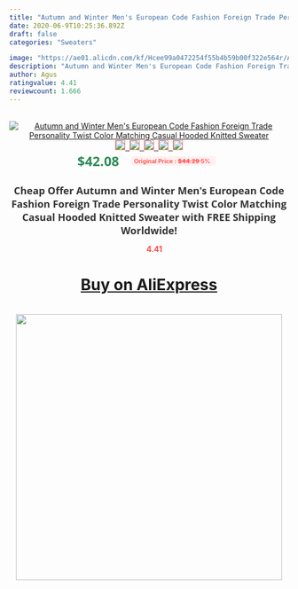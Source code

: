 ```yaml
---
title: "Autumn and Winter Men's European Code Fashion Foreign Trade Personality Twist Color Matching Casual Hooded Knitted Sweater"
date: 2020-06-9T10:25:36.892Z
draft: false
categories: "Sweaters"

image: "https://ae01.alicdn.com/kf/Hcee99a0472254f55b4b59b00f322e564r/Autumn-and-Winter-Men-s-European-Code-Fashion-Foreign-Trade-Personality-Twist-Color-Matching-Casual-Hooded.jpg"
description: "Autumn and Winter Men's European Code Fashion Foreign Trade Personality Twist Color Matching Casual Hooded Knitted Sweater"
author: Agus
ratingvalue: 4.41
reviewcount: 1.666
---
```

<br>
<div style="text-align: center;">
<a href="https://s.click.aliexpress.com/e/_AZieAt" target="_blank" rel="nofollow noopener noreferrer"><img alt="Autumn and Winter Men's European Code Fashion Foreign Trade Personality Twist Color Matching Casual Hooded Knitted Sweater" class="magnifier-image" src="https://ae01.alicdn.com/kf/Hcee99a0472254f55b4b59b00f322e564r/Autumn-and-Winter-Men-s-European-Code-Fashion-Foreign-Trade-Personality-Twist-Color-Matching-Casual-Hooded.jpg_640x640.jpg">
<br>
<img style="border:1px solid salmon" src="https://ae01.alicdn.com/kf/Hcee99a0472254f55b4b59b00f322e564r/Autumn-and-Winter-Men-s-European-Code-Fashion-Foreign-Trade-Personality-Twist-Color-Matching-Casual-Hooded.jpg_120x120.jpg">&nbsp;&nbsp;<img style="border:1px solid salmon" src="https://ae01.alicdn.com/kf/Ha384c6444fea4e088475e764152db13et/Autumn-and-Winter-Men-s-European-Code-Fashion-Foreign-Trade-Personality-Twist-Color-Matching-Casual-Hooded.jpg_120x120.jpg">&nbsp;&nbsp;<img style="border:1px solid salmon" src="https://ae01.alicdn.com/kf/H39be2cf3076946268305e5067494b39fr/Autumn-and-Winter-Men-s-European-Code-Fashion-Foreign-Trade-Personality-Twist-Color-Matching-Casual-Hooded.jpg_120x120.jpg">&nbsp;&nbsp;<img style="border:1px solid salmon" src="_120x120.jpg">&nbsp;&nbsp;<img style="border:1px solid salmon" src="https://ae01.alicdn.com/kf/H71a18dec278d4920b8c84a6c46913889g/Autumn-and-Winter-Men-s-European-Code-Fashion-Foreign-Trade-Personality-Twist-Color-Matching-Casual-Hooded.jpg_120x120.jpg"></a></div><br0>
<div style="text-align: center;"><span style="background-color: white; border: 0px; box-sizing: border-box; color: seagreen; display: inline-block; font-family: &quot;open sans&quot; , &quot;arial&quot; , &quot;helvetica&quot; , sans-serif , &quot;heiti&quot;; font-size: 24px; font-stretch: inherit; font-weight: 700; line-height: inherit; margin: 0px 10px 0px 0px; padding: 0px; vertical-align: middle;">$42.08 </span>
<span style="background: rgb(255 , 241 , 241); border-radius: 3px; border: 0px; box-sizing: border-box; color: #ff4747; display: inline-block; font-family: inherit; font-size: 12px; font-stretch: inherit; font-style: inherit; font-variant: inherit; font-weight: 600; line-height: inherit; margin: 0px; padding: 2px 5px; transform: scale(0.9); vertical-align: middle;">Original Price : <b style="text-decoration: line-through;">$44.29 </b> 5%&nbsp;&nbsp;</span></div>
<h1 style="color: #333333; display: inline-block; font-family: &quot;open sans&quot; , &quot;arial&quot; , &quot;helvetica&quot; , sans-serif , &quot;heiti&quot;; font-size: 18px; font-stretch: inherit; font-weight: 700; text-align: center;">Cheap Offer Autumn and Winter Men's European Code Fashion Foreign Trade Personality Twist Color Matching Casual Hooded Knitted Sweater with FREE Shipping Worldwide!</h1>
<div style="color: #ff4747; text-align: center;">
<img src="https://4.bp.blogspot.com/-M0ZcTcb-5uY/XleCXlxnR4I/AAAAAAAAAEc/OrjgMkXV1oMQFaCRZj5HQwOCBcu3w1FegCPcBGAYYCw/s1600/star.png" style="height: 15px;">&nbsp;<b>4.41</b></div>
<div class="button_cont" align="center"><a class="buynow_a" href="https://s.click.aliexpress.com/e/_AZieAt" target="_blank" rel="nofollow noopener noreferrer"><H1>Buy on AliExpress</H1></a></div><br>
<div class="separator" style="clear: both; text-align: center;">
<img src="https://lh3.googleusercontent.com/-pTy5HemUv9M/XlePHvY0dAI/AAAAAAAAAE4/0nX5iRUoIWY8eMW9Dpxeirr157OZliDIgCLcBGAsYHQ/s1600/badge.gif" width="480">
</div>
